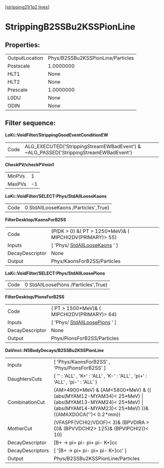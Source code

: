 [[stripping21r1p2 lines]](./stripping21r1p2-index)

# StrippingB2SSBu2KSSPionLine

## Properties:

|                |                                   |
|----------------|-----------------------------------|
| OutputLocation | Phys/B2SSBu2KSSPionLine/Particles |
| Postscale      | 1.0000000                         |
| HLT1           | None                              |
| HLT2           | None                              |
| Prescale       | 1.0000000                         |
| L0DU           | None                              |
| ODIN           | None                              |

## Filter sequence:

**LoKi::VoidFilter/StrippingGoodEventConditionEW**

|      |                                                                                       |
|------|---------------------------------------------------------------------------------------|
| Code | ALG_EXECUTED('StrippingStreamEWBadEvent') & \~ALG_PASSED('StrippingStreamEWBadEvent') |

**CheckPV/checkPVmin1**

|        |     |
|--------|-----|
| MinPVs | 1   |
| MaxPVs | -1  |

**LoKi::VoidFilter/SELECT:Phys/StdAllLooseKaons**

|      |                                      |
|------|--------------------------------------|
| Code | 0 StdAllLooseKaons /Particles',True) |

**FilterDesktop/KaonsForB2SS**

|                 |                                                                       |
|-----------------|-----------------------------------------------------------------------|
| Code            | (PIDK \> 0) &( PT \> 1250\*MeV)& ( MIPCHI2DV(PRIMARY)\> 55)           |
| Inputs          | [ 'Phys/ [StdAllLooseKaons](./stripping21r1p2-stdallloosekaons) ' ] |
| DecayDescriptor | None                                                                  |
| Output          | Phys/KaonsForB2SS/Particles                                           |

**LoKi::VoidFilter/SELECT:Phys/StdAllLoosePions**

|      |                                      |
|------|--------------------------------------|
| Code | 0 StdAllLoosePions /Particles',True) |

**FilterDesktop/PionsForB2SS**

|                 |                                                                       |
|-----------------|-----------------------------------------------------------------------|
| Code            | ( PT \> 1500\*MeV)& ( MIPCHI2DV(PRIMARY)\> 64)                        |
| Inputs          | [ 'Phys/ [StdAllLoosePions](./stripping21r1p2-stdallloosepions) ' ] |
| DecayDescriptor | None                                                                  |
| Output          | Phys/PionsForB2SS/Particles                                           |

**DaVinci::N5BodyDecays/B2SSBu2KSSPionLine**

|                  |                                                                                                                                                                          |
|------------------|--------------------------------------------------------------------------------------------------------------------------------------------------------------------------|
| Inputs           | [ 'Phys/KaonsForB2SS' , 'Phys/PionsForB2SS' ]                                                                                                                          |
| DaughtersCuts    | { '' : 'ALL' , 'K+' : 'ALL' , 'K-' : 'ALL' , 'pi+' : 'ALL' , 'pi-' : 'ALL' }                                                                                             |
| CombinationCut   | (AM\>4900\*MeV) & (AM\<5800\*MeV) & (( (abs(MYAM12-MYAM34)\< 25\*MeV) \| (abs(MYAM13-MYAM24)\< 25\*MeV) \| (abs(MYAM14-MYAM23)\< 25\*MeV) ))& ((AMAXDOCA('')\< 0.2\*mm)) |
| MotherCut        | (VFASPF(VCHI2/VDOF)\< 3)& (BPVDIRA \> 0)& (BPVVDCHI2\> 125)& (BPVIPCHI2()\< 10)                                                                                          |
| DecayDescriptor  | [B+ -\> pi+ pi- pi+ pi- K+]cc                                                                                                                                          |
| DecayDescriptors | [ '[B+ -\> pi+ pi- pi+ pi- K+]cc' ]                                                                                                                                  |
| Output           | Phys/B2SSBu2KSSPionLine/Particles                                                                                                                                        |
